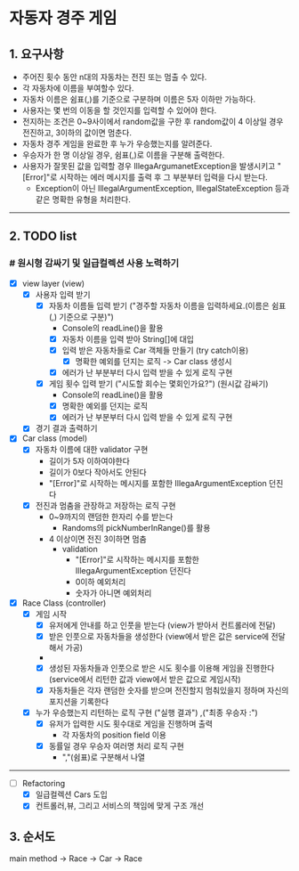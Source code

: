 # 자동자 경주 게임

## 1. 요구사항

- 주어진 횟수 동안 n대의 자동차는 전진 또는 멈출 수 있다.
- 각 자동차에 이름을 부여할수 있다.
- 자동차 이름은 쉼표(,)를 기준으로 구분하며 이름은 5자 이하만 가능하다.
- 사용자는 몇 번의 이동을 할 것인지를 입력할 수 있어야 한다.
- 전지하는 조건은 0~9사이에서 random값을 구한 후 random값이 4 이상일 경우 전진하고, 3이하의 값이면 멈춘다.
- 자동차 경주 게임을 완료한 후 누가 우승했는지를 알려준다.
- 우승자가 한 명 이상일 경우, 쉼표(,)로 이름을 구분해 출력한다.
- 사용자가 잘못된 값을 입력할 경우 IllegaArgumanetException을 발생시키고 "[Error]"로 시작하는 에러 메시지를 출력 후 그 부분부터 입력을 다시 받는다.
    - Exception이 아닌 IllegalArgumentException, IllegalStateException 등과 같은 명확한 유형을 처리한다.

---

## 2. TODO list

### # 원시형 감싸기 및 일급컬렉션 사용 노력하기

- [x] view layer (view)
    - [x] 사용자 입력 받기
        - [x] 자동차 이름들 입력 받기 ("경주할 자동차 이름을 입력하세요.(이름은 쉼표(,) 기준으로 구분)")
            - Console의 readLine()을 활용
            - [x] 자동차 이름을 입력 받아 String[]에 대입
            - [x] 입력 받은 자동차들로 Car 객체들 만들기 (try catch이용)
                - [x] 명확한 예외를 던지는 로직 -> Car class 생성시
            - [x] 에러가 난 부분부터 다시 입력 받을 수 있게 로직 구현
        - [x] 게임 횟수 입력 받기 ("시도할 회수는 몇회인가요?") (원시값 감싸기)
            - Console의 readLine()을 활용
            - [x] 명확한 예외를 던지는 로직
            - [x] 에러가 난 부분부터 다시 입력 받을 수 있게 로직 구현
    - [x] 경기 결과 출력하기
- [x] Car class (model)
    - [x] 자동차 이름에 대한 validator 구현
        - 길이가 5자 이하여야한다
        - 길이가 0보다 작아서도 안된다
        - "[Error]"로 시작하는 메시지를 포함한 IllegaArgumentException 던진다
    - [x] 전진과 멈춤을 관장하고 저장하는 로직 구현
        - 0~9까지의 랜덤한 한자리 수를 받는다
            - Randoms의 pickNumberInRange()를 활용
        - 4 이상이면 전진 3이하면 멈춤
            - validation
                - "[Error]"로 시작하는 메시지를 포함한 IllegaArgumentException 던진다
                - 0이하 예외처리
                - 숫자가 아니면 예외처리
- [x] Race Class (controller)
    - [x] 게임 시작
        - [x] 유저에게 안내를 하고 인풋을 받는다 (view가 받아서 컨트롤러에 전달)
        - [x] 받은 인풋으로 자동차들을 생성한다 (view에서 받은 값은 service에 전달해서 가공)
        -
        - [x] 생성된 자동차들과 인풋으로 받은 시도 횟수를 이용해 게임을 진행한다 (service에서 리턴한 값과 view에서 받은 값으로 게임시작)
        - [x] 자동차들은 각자 랜덤한 숫자를 받으며 전진할지 멈춰있을지 정하며 자신의 포지션을 기록한다
    - [x] 누가 우승했는지 리턴하는 로직 구현 ("실행 결과") ,("최종 우승자 :")
        - [x] 유저가 입력한 시도 횟수대로 게임을 진행하며 출력
            - 각 자동차의 position field 이용
        - [x] 동률일 경우 우승자 여러명 처리 로직 구현
            - ","(쉼표)로 구분해서 나열

---

- [ ] Refactoring
    - [x] 일급컬렉션 Cars 도입
    - [x] 컨트롤러,뷰, 그리고 서비스의 책임에 맞게 구조 개선

## 3. 순서도

main method -> Race -> Car -> Race
